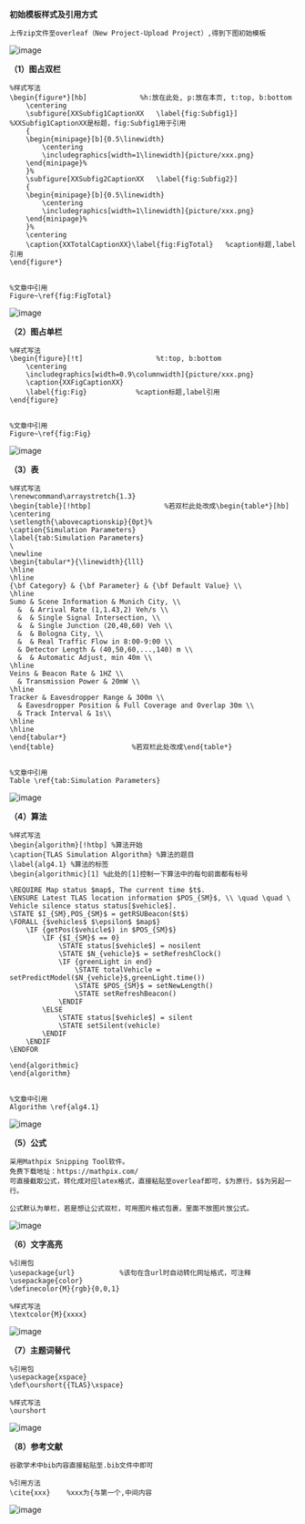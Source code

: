 **初始模板样式及引用方式**
```
上传zip文件至overleaf（New Project-Upload Project）,得到下图初始模板
```

![image](https://user-images.githubusercontent.com/38340783/114516647-2ec71000-9c70-11eb-810c-4bb1a142b64e.png)



**（1）图占双栏**
```
%样式写法
\begin{figure*}[hb]             %h:放在此处, p:放在本页, t:top, b:bottom  
    \centering  
    \subfigure[XXSubfig1CaptionXX   \label{fig:Subfig1}]                 %XXSubfig1CaptionXX是标题，fig:Subfig1用于引用
    {  
	\begin{minipage}[b]{0.5\linewidth}  
	    \centering  
	    \includegraphics[width=1\linewidth]{picture/xxx.png}  
	\end{minipage}%  
    }%  
    \subfigure[XXSubfig2CaptionXX   \label{fig:Subfig2}]  
    {  
	\begin{minipage}[b]{0.5\linewidth}  
	    \centering  
	    \includegraphics[width=1\linewidth]{picture/xxx.png}  
	\end{minipage}%  
    }%   
    \centering  
    \caption{XXTotalCaptionXX}\label{fig:FigTotal}   %caption标题,label引用  
\end{figure*}  


%文章中引用
Figure~\ref{fig:FigTotal}
```
![image](https://user-images.githubusercontent.com/38340783/114511647-c45fa100-9c6a-11eb-9503-8a007c6859df.png)

**（2）图占单栏**
```
%样式写法
\begin{figure}[!t]                  %t:top, b:bottom  
    \centering  
    \includegraphics[width=0.9\columnwidth]{picture/xxx.png}  
    \caption{XXFigCaptionXX}  
	\label{fig:Fig}            %caption标题,label引用  
\end{figure} 


%文章中引用
Figure~\ref{fig:Fig}
```
![image](https://user-images.githubusercontent.com/38340783/114512246-7b5c1c80-9c6b-11eb-9bdc-9262a319dd04.png)

**（3）表**
```
%样式写法
\renewcommand\arraystretch{1.3}
\begin{table}[!htbp]                  %若双栏此处改成\begin{table*}[hb]
\centering
\setlength{\abovecaptionskip}{0pt}%    
\caption{Simulation Parameters}
\label{tab:Simulation Parameters}
\ 
\newline
\begin{tabular*}{\linewidth}{lll}
\hline
\hline
{\bf Category} & {\bf Parameter} & {\bf Default Value} \\
\hline
Sumo & Scene Information & Munich City, \\ 
  &  & Arrival Rate (1,1.43,2) Veh/s \\
  &  & Single Signal Intersection, \\
  &  & Single Junction (20,40,60) Veh \\
  &  & Bologna City, \\
  &  & Real Traffic Flow in 8:00-9:00 \\
  & Detector Length & (40,50,60,...,140) m \\
  &  & Automatic Adjust, min 40m \\
\hline
Veins & Beacon Rate & 1HZ \\
  & Transmission Power & 20mW \\
\hline
Tracker & Eavesdropper Range & 300m \\
  & Eavesdropper Position & Full Coverage and Overlap 30m \\
  & Track Interval & 1s\\
\hline
\hline
\end{tabular*}
\end{table}                   %若双栏此处改成\end{table*}


%文章中引用
Table \ref{tab:Simulation Parameters}
```
![image](https://user-images.githubusercontent.com/38340783/114513165-7ba8e780-9c6c-11eb-960a-0449db60c2d4.png)

**（4）算法**
```
%样式写法
\begin{algorithm}[!htbp] %算法开始 
\caption{TLAS Simulation Algorithm} %算法的题目 
\label{alg4.1} %算法的标签 
\begin{algorithmic}[1] %此处的[1]控制一下算法中的每句前面都有标号 

\REQUIRE Map status $map$, The current time $t$.
\ENSURE Latest TLAS location information $POS_{SM}$, \\ \quad \quad \ Vehicle silence status status[$vehicle$].
\STATE $I_{SM},POS_{SM}$ = getRSUBeacon($t$)
\FORALL {$vehicles$ $\epsilon$ $map$}
    \IF {getPos($vehicle$) in $POS_{SM}$}
        \IF {$I_{SM}$ == 0}
            \STATE status[$vehicle$] = nosilent
            \STATE $N_{vehicle}$ = setRefreshClock()
            \IF {greenLight in end}
                \STATE totalVehicle = setPredictModel($N_{vehicle}$,greenLight.time())
                \STATE $POS_{SM}$ = setNewLength()
                \STATE setRefreshBeacon()
            \ENDIF
        \ELSE 
            \STATE status[$vehicle$] = silent
            \STATE setSilent(vehicle)
        \ENDIF
    \ENDIF
\ENDFOR 

\end{algorithmic} 
\end{algorithm}


%文章中引用
Algorithm \ref{alg4.1}
```
![image](https://user-images.githubusercontent.com/38340783/114513640-fd991080-9c6c-11eb-9ca5-cf91cd804973.png)


**（5）公式**
```
采用Mathpix Snipping Tool软件。
免费下载地址：https://mathpix.com/
可直接截取公式，转化成对应latex格式，直接粘贴至overleaf即可，$为原行，$$为另起一行。

公式默认为单栏，若是想让公式双栏，可用图片格式包裹，里面不放图片放公式。
```
![image](https://user-images.githubusercontent.com/38340783/114514559-00483580-9c6e-11eb-8742-3203373385b3.png)


**（6）文字高亮**
```
%引用包
\usepackage{url}           %该句在含url时自动转化网址格式，可注释
\usepackage{color}
\definecolor{M}{rgb}{0,0,1}  

%样式写法
\textcolor{M}{xxxx}
```
![image](https://user-images.githubusercontent.com/38340783/114515526-07bc0e80-9c6f-11eb-9f4c-45a1a8717757.png)


**（7）主题词替代**
```
%引用包
\usepackage{xspace}
\def\ourshort{{TLAS}\xspace}

%样式写法
\ourshort
```
![image](https://user-images.githubusercontent.com/38340783/114515921-7600d100-9c6f-11eb-813d-d4db36ca567a.png)


**（8）参考文献**
```
谷歌学术中bib内容直接粘贴至.bib文件中即可

%引用方法
\cite{xxx}    %xxx为{与第一个,中间内容
```
![image](https://user-images.githubusercontent.com/38340783/114519916-77cc9380-9c73-11eb-85e0-303d79cd4221.png)





